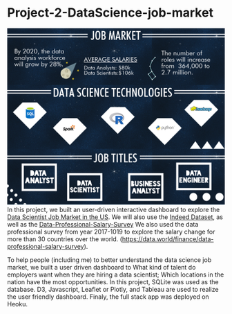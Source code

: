 # Project-2-DataScience-job-market
![Data Science](Images/data-science-ultimate-guide-infographic.png)
In this project, we built an user-driven interactive dashboard to explore the [Data Scientist Job Market in the US](https://www.kaggle.com/sl6149/data-scientist-job-market-in-the-us).
We will also use the [Indeed Dataset](https://www.kaggle.com/elroyggj/indeed-dataset-data-scientistanalystengineer#indeed_job_dataset.csv), as well as the [Data-Professional-Salary-Survey](https://data.world/finance/data-professional-salary-survey)
We also used the data professional survey from year 2017-1019 to explore the salary change for more than 30 countries over the world. (https://data.world/finance/data-professional-salary-survey).
  
  To help people (including me) to better understand the data science job market, we built a user driven dashboard to What kind of talent do employers want when they are hiring a data scientist; 
  Which locations in the nation have the most opportunities. 
 In this project, SQLite was used as the database. D3, Javascript, Leaflet or Plotly, and Tableau are used to realize the user friendly dashboard.
 Finaly, the full stack app was deployed on Heoku.
